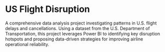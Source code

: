 # US Flight Disruption
A comprehensive data analysis project investigating patterns in U.S. flight delays and cancellations. Using a dataset from the U.S. Department of Transportation, this project leverages Power BI to identifying key disruption hotspots and proposing data-driven strategies for improving airline operational reliability.
